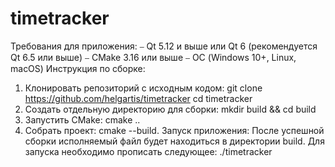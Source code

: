 # timetracker

Требования для приложения:
⎯ Qt 5.12 и выше или Qt 6 (рекомендуется Qt 6.5 или выше)
⎯ CMake 3.16 или выше
⎯ ОС (Windows 10+, Linux, macOS)
Инструкция по сборке:
1. Клонировать репозиторий с исходным кодом:
git clone https://github.com/helgartis/timetracker
cd timetracker
2. Создать отдельную директорию для сборки:
mkdir build && cd build
3. Запустить CMake:
cmake ..
4. Собрать проект:
cmake --build.
Запуск приложения: 
После успешной сборки исполняемый файл будет находиться в директории build. Для запуска необходимо прописать следующее:
./timetracker
